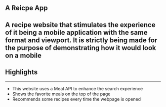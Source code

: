 A Reicpe App
---
A recipe website that stimulates the experience of it being a mobile application with the same format and viewport.
It is strictly being made for the purpose of demonstrating how it would look on a mobile
---

## Highlights
---
+ This website uses a Meal API to enhance the search experience
+ Shows the favorite meals on the top of the page
+ Recommends some recipes every time the webpage is opened
